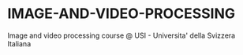 # IMAGE-AND-VIDEO-PROCESSING
Image and video processing course @ USI - Universita' della Svizzera Italiana
